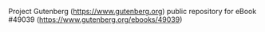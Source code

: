 Project Gutenberg (https://www.gutenberg.org) public repository for eBook #49039 (https://www.gutenberg.org/ebooks/49039)
